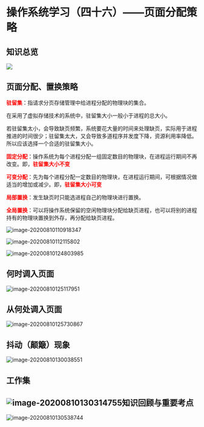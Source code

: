 # 操作系统学习（四十六）——页面分配策略

## 知识总览

![](F:\笔记\操作系统\assets\操作系统学习（四十六）.png)

## 页面分配、置换策略

<font color="red">**驻留集**</font>：指请求分页存储管理中给进程分配的物理块的集合。

在采用了虚拟存储技术的系统中，驻留集大小一般小于进程的总大小。

若驻留集太小，会导致缺页频繁，系统要花大量的时间来处理缺页，实际用于进程推进的时间很少；驻留集太大，又会导致多道程序并发度下降，资源利用率降低。所以应该选择一个合适的驻留集大小。

<font color="red">**固定分配**</font>：操作系统为每个进程分配一组固定数目的物理块，在进程运行期间不再改变。即，<font color="red">**驻留集大小不变**</font>

<font color="red">**可变分配**</font>：先为每个进程分配一定数目的物理块，在进程运行期间，可根据情况做适当的增加或减少。即，<font color="red">**驻留集大小可变**</font>

<font color="red">**局部置换**</font>：发生缺页时只能选进程自己的物理块进行置换。

<font color="red">**全局置换**</font>：可以将操作系统保留的空闲物理块分配给缺页进程，也可以将别的进程持有的物理块置换到外存，再分配给缺页进程。

![image-20200810110918347](F:\笔记\操作系统\assets\操作系统学习（四十六）-2.png)

![image-20200810112115802](F:\笔记\操作系统\assets\操作系统学习（四十六）-4.png)

![image-20200810124803985](F:\笔记\操作系统\assets\操作系统学习（四十六）-5.png)

## 何时调入页面

![image-20200810125117951](F:\笔记\操作系统\assets\操作系统学习（四十六）-6.png)

## 从何处调入页面

![image-20200810125730867](F:\笔记\操作系统\assets\操作系统学习（四十六）-7.png)

## 抖动（颠簸）现象

![image-20200810130038551](F:\笔记\操作系统\assets\操作系统学习（四十六）-8.png)

## 工作集

## ![image-20200810130314755](F:\笔记\操作系统\assets\操作系统学习（四十六）-10.png)知识回顾与重要考点

![image-20200810130538744](F:\笔记\操作系统\assets\操作系统学习（四十六）-12.png)